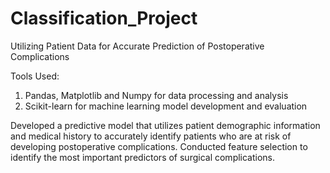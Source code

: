 # Classification_Project

Utilizing Patient Data for Accurate Prediction of Postoperative Complications


Tools Used:
1) Pandas, Matplotlib and Numpy for data processing and analysis
2) Scikit-learn for machine learning model development and evaluation

Developed a predictive model that utilizes patient demographic information and medical history to accurately identify patients who are at risk of developing postoperative complications. Conducted feature selection to identify the most important predictors of surgical complications.
